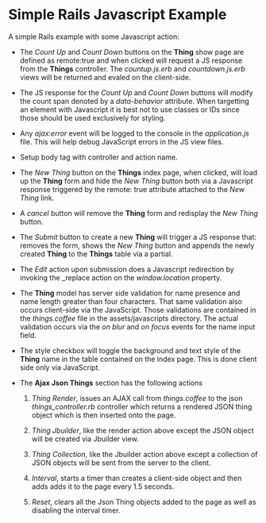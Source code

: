 Simple Rails Javascript Example
===============================

A simple Rails example with some Javascript action:

  * The _Count Up_ and _Count Down_ buttons on the **Thing** show page are
    defined as remote:true and when clicked will request a JS response from the
    **Things** controller. The _countup.js.erb_ and _countdown.js.erb_ views
    will be returned and evaled on the client-side.

  * The JS response for the  _Count Up_ and _Count Down_ buttons will modify
    the count span denoted by a _data-behavior_ attribute. When targetting
    an element with Javascript it is best not to use classes or IDs since those
    should be used exclusively for styling.

  * Any _ajax:error_ event will be logged to the console in the
    _application.js_ file. This will help debug JavaScript errors in the JS
    view files.

  * Setup body tag with controller and action name.

  * The _New Thing_ button on the **Things** index page, when clicked, will load
    up the **Thing** form and hide the _New Thing_ button both via a Javascript
    response triggered by the remote: true attribute attached to the _New Thing_
    link.

  * A _cancel_ button will remove the **Thing** form and redisplay the
    _New Thing_ button.

  * The _Submit_ button to create a new **Thing** will trigger a JS response
    that: removes the form, shows the _New Thing_ button and appends the newly
    created **Thing** to the **Things** table via a partial.

  * The _Edit_ action upon submission does a Javascript redirection by invoking
    the _replace action on the _window.location_ property.

  * The **Thing** model has server side validation for name presence and name
    length greater than four characters. That same validation also occurs
    client-side via the JavaScript. Those validations are contained in the
    _things.coffee_ file in the assets/javascripts directory. The actual
    validation occurs via the  _on blur_ and _on focus_ events for the name
    input field.

  * The style checkbox will toggle the background and text style of the
    **Thing** name in the table contained on the index page. This is done
    client side only via JavaScript.

  * The **Ajax Json Things** section has the following actions

    1. _Thing Render_, issues an AJAX call from _things.coffee_ to the json
       _things_controller.rb_ controller which returns a rendered JSON thing
       object which is then inserted onto the page.

    2. _Thing Jbuilder_, like the render action above except the JSON object
       will be created via Jbuilder view.

    3. _Thing Collection_, like the Jbuilder action above except a collection
       of JSON objects will be sent from the server to the client.

    4. _Interval_, starts a timer than creates a client-side object and then
       adds adds it to the page every 1.5 seconds.

    5. _Reset_, clears all the Json Thing objects added to the page as well as
       disabling the interval timer.
